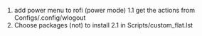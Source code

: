 1. add power menu to rofi (power mode)
    1.1 get the actions from Configs/.config/wlogout
2. Choose packages (not) to install
    2.1 in Scripts/custom_flat.lst
